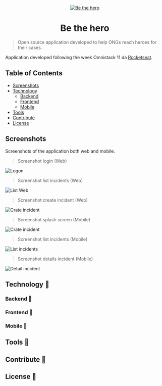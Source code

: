<p align="center">
  <a href="https://www.gatsbyjs.org">
    <img src="frontend/src/assets/logo.svg" alt="Be the hero" />
  </a>
</p>
<h1 align="center">
  Be the hero
</h1>

> Open source application developed to help ONGs reach heroes for their cases.

Application developed following the week Omnistack 11 da [Rocketseat](https://rocketseat.com.br/).

## Table of Contents

- [Screenshots](#screenshots)
- [Technology](#technology)
  - [Backend](#backend)
  - [Frontend](#frontend)
  - [Mobile](#mobile)
- [Tools](tools)
- [Contribute](contribute)
- [License](license)

## Screenshots

Screenshots of the application both web and mobile.

> Screenshot login (Web)

![Logon](screenshot/login.png)

> Screenshot list incidents (Web)

![List Web](screenshot/list-web.png)

> Screenshot create incident (Web)

![Crate incident](screenshot/create.png)

> Screenshot splash screen (Mobile)

![Crate incident](screenshot/splash.jpeg)

> Screenshot list incidents (Mobile)

![List incidents](screenshot/list-mobile.jpeg)

> Screenshot details incident (Mobile)

![Detail incident](screenshot/detail.jpeg)

## Technology :construction:

### Backend :construction:

### Frontend :construction:

### Mobile :construction:

## Tools :construction:

## Contribute :construction:

## License :construction:
